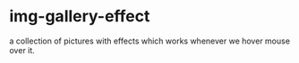 # img-gallery-effect
a collection of pictures with effects which works whenever we hover mouse over it.
